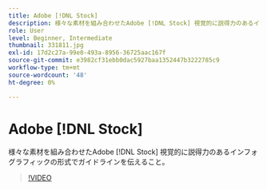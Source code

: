 ```yaml
---
title: Adobe [!DNL Stock]
description: 様々な素材を組み合わせたAdobe [!DNL Stock] 視覚的に説得力のあるインフォグラフィックの形式でガイドラインを伝えるには
role: User
level: Beginner, Intermediate
thumbnail: 331811.jpg
exl-id: 17d2c27a-99e0-493a-8956-36725aac167f
source-git-commit: e3982cf31ebb0dac5927baa1352447b3222785c9
workflow-type: tm+mt
source-wordcount: '48'
ht-degree: 0%

---
```


# Adobe [!DNL Stock]

様々な素材を組み合わせたAdobe [!DNL Stock] 視覚的に説得力のあるインフォグラフィックの形式でガイドラインを伝えること。

>[!VIDEO](https://video.tv.adobe.com/v/331811?hidetitle=true)
